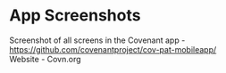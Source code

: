 # App Screenshots

Screenshot of all screens in the Covenant app - https://github.com/covenantproject/cov-pat-mobileapp/  
Website - Covn.org
